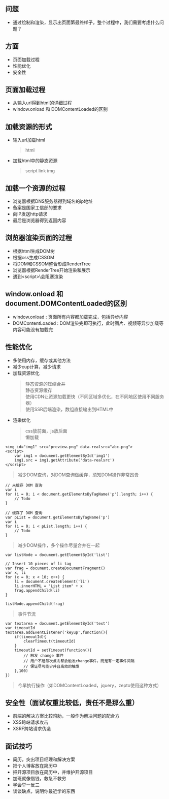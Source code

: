 ## 问题
- 通过绘制和渲染，显示出页面第最终样子，整个过程中，我们需要考虑什么问题？

## 方面
- 页面加载过程
- 性能优化
- 安全性


## 页面加载过程
- 从输入url得到html的详细过程
- window.onload 和 DOMContentLoaded的区别


## 加载资源的形式
- 输入url加载html
  > html
- 加载html中的静态资源
  > script link img

## 加载一个资源的过程
- 浏览器根据DNS服务器得到域名的ip地址
- 备案是国家工信部的要求
- 向IP发送http请求
- 最后是浏览器得到返回内容

## 浏览器渲染页面的过程
- 根据html生成DOM树
- 根据css生成CSSOM
- 将DOM和CSSOM整合形成RenderTree
- 浏览器根据RenderTree开始渲染和展示
- 遇到\<script>\会阻塞渲染

## window.onload 和 document.DOMContentLoaded的区别
- window.onload : 页面所有内容都加载完成，包括异步内容
- DOMContentLoaded : DOM渲染完即可执行，此时图片、视频等异步加载等内容可能没有加载完


## 性能优化
- 多使用内存，缓存或其他方法
- 减少cup计算，减少请求
- 加载资源优化
  > 静态资源的压缩合并  
  > 静态资源缓存  
  > 使用CDN让资源加载更快（不同区域多优化，在不同地区使用不同服务器）  
  > 使用SSR后端渲染，数组直接输出到HTML中  
- 渲染优化
  > css放前面，js放后面  
  > 懒加载  
```
<img id="img1" src="preview.png" data-realsrc="abc.png">
<script>
    var img1 = document.getElementById('img1')
    img1.src = img1.getAttribute('data-realsrc')
</script>
```
  > 减少DOM查询，对DOM查询做缓存，须知DOM操作非常昂贵  
```
// 未缓存 DOM 查询
var i
for (i = 0; i < document.getElementsByTagName('p').length; i++) {
    // Todo
}

// 缓存了 DOM 查询
var pList = document.getElementsByTagName('p')
var i
for (i = 0; i < pList.length; i++) {
    // Todo
}
```
  > 减少DOM操作，多个操作尽量合并在一起  
```
var listNode = document.getElementById('list')

// Insert 10 pieces of li tag
var frag = document.createDocumentFragment()
var x, li
for (x = 0; x < 10; x++) {
    li = document.createElement('li')
    li.innerHTML = "List item" + x
    frag.appendChild(li)
}

listNode.appendChild(frag)
```
  > 事件节流  
```
var textarea = document.getElementById('text')
var timeoutId
textarea.addEventListener('keyup',function(){
    if(timeoutId){
        clearTimeout(timeoutId)
    }
    timeoutId = setTimeout(function(){
        // 触发 change 事件
        // 用户不是每次点击都会触发change事件，而是有一定事件间隔
        // 保证尽可能少并且高效的触发
    },100)
})
```
  > 今早执行操作（如DOMContentLoaded，jquery，zepto使用这种方式）  

## 安全性（面试权重比较低，责任不是那么重）

- 前端的解决方案比较鸡肋，一般作为解决问题的配合方
- XSS跨站请求攻击
- XSRF跨站请求伪造

## 面试技巧
- 简历，突出项目经理和解决方案
- 把个人博客放在简历中
- 把开源项目放在简历中，并维护开源项目
- 加班就像借钱，救急不救穷
- 学会举一反三
- 谈谈缺点，说明你最近学的东西